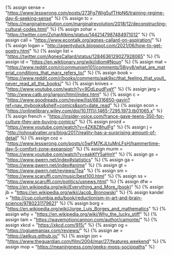 {%	assign sense = "https://www.lesswrong.com/posts/273Fg7Wig5ufTHpN6/training-regime-day-6-seeking-sense"	%}
{%	assign tc = "https://marginalrevolution.com/marginalrevolution/2018/12/deconstructing-cultural-codes.html"	%}
{%	assign zohar = "https://twitter.com/ZoharAtkins/status/1442147987484971012"	%}
{%	assign call = "https://www.econtalk.org/agnes-callard-on-aspiration/"		%}
{%	assign logan = "http://agentyduck.blogspot.com/2021/06/how-to-get-poetry.html"	%}
{%	assign list = "https://twitter.com/AgnesCallard/status/1284636129027928065"		%}
{%	assign id = "https://en.wiktionary.org/wiki/idiom#Noun"		%}
{%	assign mat = "https://www.reddit.com/r/communism101/comments/58iyy8/what_are_material_conditions_that_marx_refers_to/"		%}
{%	assign book = "https://www.reddit.com/r/books/comments/aak9xc/that_feeling_that_youll_never_read_all_the_books/"		%}
{%	assign knives = "https://www.youtube.com/watch?v=9DdLpudFveY"		%}
{%	assign jarg = "http://www.catb.org/jargon/html/index.html"		%}
{%	assign c = "https://www.goodreads.com/review/list/68316850-gavin?ref=nav_mybooks&shelf=comics&sort=date_read"	%}
{%	assign econ = "https://onlinelibrary.wiley.com/doi/10.1111/j.1465-7295.1973.tb01065.x"		%}
{%	assign french = "https://insider-voice.com/france-gave-teens-350-for-culture-they-are-buying-comics/"		%}
{%	assign prozd = "https://www.youtube.com/watch?v=4ZK8Z8hulFg"	%}
{%	assign j = "http://johnsalvatier.org/blog/2017/reality-has-a-surprising-amount-of-detail"	%}
{%	assign coz = "https://www.lesswrong.com/posts/c5wFM7KJLtuMnLFsH/hammertime-day-5-comfort-zone-expansion"	%}
{%	assign murm = "https://www.youtube.com/watch?v=eakKfY5aHmY"	%}
{%	assign gs = "https://www.gwern.net/index#statistics"	%}
{%	assign ga = "https://www.gwern.net/index#anime"	%}
{%	assign gt = "https://www.gwern.net/reviews/Tea"	%}
{%	assign sm = "https://www.scaruffi.com/music/best100.html"	%}
{%	assign ss = "https://www.scaruffi.com/politics/usnews.html"	%}
{%	assign dfw = "https://en.wikipedia.org/wiki/Everything_and_More_(book)"	%}
{%	assign jb = "https://en.wikipedia.org/wiki/Jacob_Bronowski"		%}
{%	assign kandel = "http://cup.columbia.edu/book/reductionism-in-art-and-brain-science/9780231179621"	%}
{%	assign borg = "https://en.wikipedia.org/wiki/Jorge_Luis_Borges_and_mathematics"		%}
{%	assign why = "https://en.wikipedia.org/wiki/Why_the_lucky_stiff"		%}
{%	assign tam = "https://wavemotioncannon.com/author/camonte/"		%}
{% assign xkcd = "https://xkcd.com/915/"		%}
{% assign og = "https://ogiuemaniax.com/reviews/"		%}
{% assign ae = "https://aelkus.github.io/"		%}
{% assign jon = "https://www.theguardian.com/film/2004/mar/27/features.weekend"	%}
{% assign mop = "https://meaningness.com/geeks-mops-sociopaths"	%}